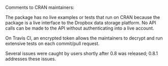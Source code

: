 Comments to CRAN maintainers:

The package has no live examples or tests that run on CRAN because the package is a live interface to the Dropbox data storage platform. No API calls can be made to the API without authenticating into a live account. 

On Travis CI, an encrypted token allows the maintainers to decrypt and run extensive tests on each commit/pull request.

Several issues were caught by users shortly after 0.8 was released; 0.8.1 addresses these issues.
